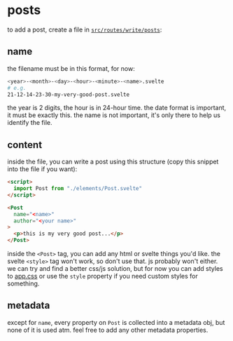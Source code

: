# posts

to add a post, create a file in [`src/routes/write/posts`](/src/routes/write/posts):

## name

the filename must be in this format, for now:

```sh
<year>-<month>-<day>-<hour>-<minute>-<name>.svelte
# e.g.
21-12-14-23-30-my-very-good-post.svelte
```

the year is 2 digits, the hour is in 24-hour time. the date format is important, it must be exactly this. the name is not important, it's only there to help us identify the file.

## content

inside the file, you can write a post using this structure (copy this snippet into the file if you want):

```html
<script>
  import Post from "./elements/Post.svelte"
</script>

<Post
  name="<name>"
  author="<your name>"
>
  <p>this is my very good post...</p>
</Post>
```

inside the `<Post>` tag, you can add any html or svelte things you'd like. the svelte `<style>` tag won't work, so don't use that. js probably won't either. we can try and find a better css/js solution, but for now you can add styles to [app.css](/static/app.css) or use the `style` property if you need custom styles for something.

## metadata

except for `name`, every property on `Post` is collected into a metadata obj, but none of it is used atm. feel free to add any other metadata properties.
